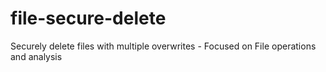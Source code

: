 # file-secure-delete
Securely delete files with multiple overwrites - Focused on File operations and analysis
